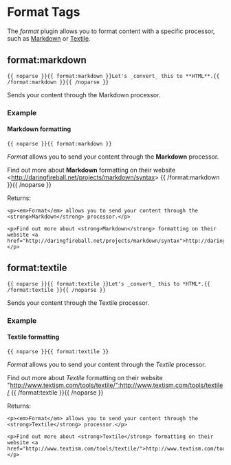 # Format Tags

The _format_ plugin allows you to format content with a specific processor, such as [Markdown](http://daringfireball.net/projects/markdown/syntax) or [Textile](http://www.textism.com/tools/textile/).


## format:markdown

	{{ noparse }}{{ format:markdown }}Let's _convert_ this to **HTML**.{{ /format:markdown }}{{ /noparse }}
	
Sends your content through the Markdown processor. 


### Example

#### Markdown formatting

	{{ noparse }}{{ format:markdown }}
_Format_ allows you to send your content through the **Markdown** processor.

Find out more about **Markdown** formatting on their website &lt;http://daringfireball.net/projects/markdown/syntax&gt;
{{ /format:markdown }}{{ /noparse }}

Returns:

	<p><em>Format</em> allows you to send your content through the <strong>Markdown</strong> processor.</p>

	<p>Find out more about <strong>Markdown</strong> formatting on their website <a href="http://daringfireball.net/projects/markdown/syntax">http://daringfireball.net/projects/markdown/syntax</a></p>




## format:textile

	{{ noparse }}{{ format:textile }}Let's _convert_ this to *HTML*.{{ /format:textile }}{{ /noparse }}
	
Sends your content through the Textile processor. 

### Example

#### Textile formatting

	{{ noparse }}{{ format:textile }}
_Format_ allows you to send your content through the *Textile* processor.

Find out more about *Textile* formatting on their website "http://www.textism.com/tools/textile/":http://www.textism.com/tools/textile/
{{ /format:textile }}{{ /noparse }}

Returns:

	<p><em>Format</em> allows you to send your content through the <strong>Textile</strong> processor.</p>
	
	<p>Find out more about <strong>Textile</strong> formatting on their website <a href="http://www.textism.com/tools/textile/">http://www.textism.com/tools/textile/</a></p>